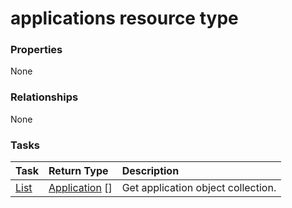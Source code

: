# applications resource type



### Properties
None

### Relationships
None


### Tasks

| Task		   | Return Type	|Description|
|:---------------|:--------|:----------|
|[List](../api/application_list.md) | [Application](application.md) [] |Get application object collection. |

<!-- uuid: d4f45e2a-ddfc-423b-bd8b-d4258cc5cbca
2015-10-09 18:34:12 UTC -->